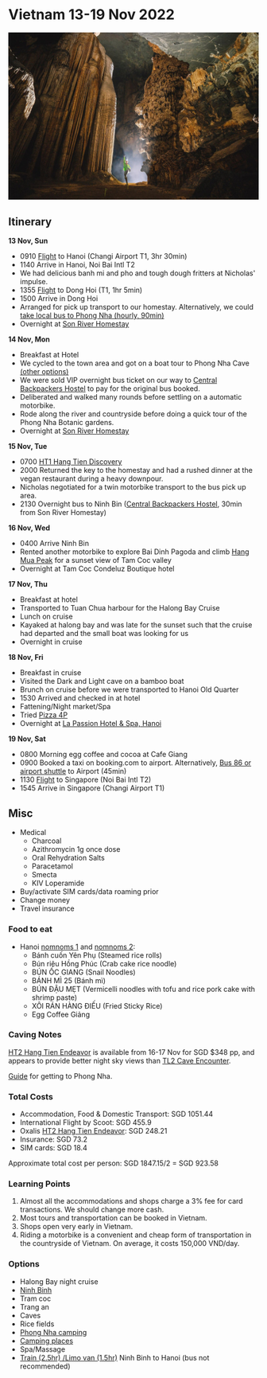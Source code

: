 # Vietnam 13-19 Nov 2022

![](/static/2022-08-22/hang-tien.jpg)

## Itinerary

**13 Nov, Sun**

-   0910 [Flight][sg-to-hanoi] to Hanoi (Changi Airport T1, 3hr 30min)
-   1140 Arrive in Hanoi, Noi Bai Intl T2
-   We had delicious banh mi and pho and tough dough fritters at Nicholas' impulse.
-   1355 [Flight][hanoi-to-dong-hoi] to Dong Hoi (T1, 1hr 5min)
-   1500 Arrive in Dong Hoi
-   Arranged for pick up transport to our homestay. Alternatively, we could [take local bus to Phong Nha (hourly, 90min)][dong-hoi-to-phong-nha-bus]
-   Overnight at [Son River Homestay][son-river-homestay]

**14 Nov, Mon**

-   Breakfast at Hotel
-   We cycled to the town area and got on a boat tour to Phong Nha Cave [(other options)][phong-nha-things-todo]
-   We were sold VIP overnight bus ticket on our way to [Central Backpackers Hostel][central-backpackers-hostel] to pay for the original bus booked.
-   Deliberated and walked many rounds before settling on a automatic motorbike.
-   Rode along the river and countryside before doing a quick tour of the Phong Nha Botanic gardens.
-   Overnight at [Son River Homestay][son-river-homestay]

**15 Nov, Tue**

-   0700 [HT1 Hang Tien Discovery][ht1]
-   2000 Returned the key to the homestay and had a rushed dinner at the vegan restaurant during a heavy downpour.
-   Nicholas negotiated for a twin motorbike transport to the bus pick up area.
-   2130 Overnight bus to Ninh Bin ([Central Backpackers Hostel][central-backpackers-hostel], 30min from Son River Homestay)

**16 Nov, Wed**

-   0400 Arrive Ninh Bin
-   Rented another motorbike to explore Bai Dinh Pagoda and climb [Hang Mua Peak][hang-mua] for a sunset view of Tam Coc valley
-   Overnight at Tam Coc Condeluz Boutique hotel

**17 Nov, Thu**

-   Breakfast at hotel
-   Transported to Tuan Chua harbour for the Halong Bay Cruise
-   Lunch on cruise
-   Kayaked at halong bay and was late for the sunset such that the cruise had departed and the small boat was looking for us
-   Overnight in cruise

**18 Nov, Fri**

-   Breakfast in cruise
-   Visited the Dark and Light cave on a bamboo boat
-   Brunch on cruise before we were transported to Hanoi Old Quarter
-   1530 Arrived and checked in at hotel
-   Fattening/Night market/Spa
-   Tried [Pizza 4P](https://g.page/pizza4psbaokhanh?share)
-   Overnight at [La Passion Hotel & Spa, Hanoi][la-passion-hotel]

**19 Nov, Sat**

-   0800 Morning egg coffee and cocoa at Cafe Giang
-   0900 Booked a taxi on booking.com to airport. Alternatively, [Bus 86 or airport shuttle][airport-transfer] to Airport (45min)
-   1130 [Flight][sg-to-hanoi] to Singapore (Noi Bai Intl T2)
-   1545 Arrive in Singapore (Changi Airport T1)

## Misc

-   Medical
    -   Charcoal
    -   Azithromycin 1g once dose
    -   Oral Rehydration Salts
    -   Paracetamol
    -   Smecta
    -   KIV Loperamide
-   Buy/activate SIM cards/data roaming prior
-   Change money
-   Travel insurance

### Food to eat

-   Hanoi [nomnoms 1](https://www.youtube.com/watch?v=T0gwaAP5k9Y) and [nomnoms 2](https://www.youtube.com/watch?v=GL3mfWvsF24):
    -   Bánh cuốn Yên Phụ (Steamed rice rolls)
    -   Bún riêu Hồng Phúc (Crab cake rice noodle)
    -   BÚN ỐC GIANG (Snail Noodles)
    -   BÁNH MÌ 25 (Bánh mì)
    -   BÚN ĐẬU MẸT (Vermicelli noodles with tofu and rice pork cake with shrimp paste)
    -   XÔI RÁN HÀNG ĐIẾU (Fried Sticky Rice)
    -   Egg Coffee Giảng

### Caving Notes

[HT2 Hang Tien Endeavor][ht2] is available from 16-17 Nov for SGD $348 pp, and appears to provide better night sky views than [TL2 Cave Encounter](https://oxalisadventure.com/tour/tu-lan-cave-encounter/).

[Guide][phong-nha-travel] for getting to Phong Nha.

### Total Costs

-   Accommodation, Food & Domestic Transport: SGD 1051.44
-   International Flight by Scoot: SGD 455.9
-   Oxalis [HT2 Hang Tien Endeavor][ht2]: SGD 248.21
-   Insurance: SGD 73.2
-   SIM cards: SGD 18.4

Approximate total cost per person: SGD 1847.15/2 = SGD 923.58

### Learning Points

1. Almost all the accommodations and shops charge a 3% fee for card transactions. We should change more cash.
2. Most tours and transportation can be booked in Vietnam.
3. Shops open very early in Vietnam.
4. Riding a motorbike is a convenient and cheap form of transportation in the countryside of Vietnam. On average, it costs 150,000 VND/day.

### Options

-   Halong Bay night cruise
-   [Ninh Binh](https://www.thecrazytourist.com/25-best-things-to-do-in-ninh-binh-vietnam/)
-   Tram coc
-   Trang an
-   Caves
-   Rice fields
-   [Phong Nha camping](https://thesmartlocal.com/vietnam/camping-sites)
-   [Camping places](https://www.holidify.com/pages/camping-in-vietnam-2730.html)
-   Spa/Massage
-   [Train (2.5hr) /Limo van (1.5hr)][ninhbin-to-hanoi] Ninh Binh to Hanoi (bus not recommended)

[airport-transfer]: https://www.bestpricetravel.com/travel-guide/bus-from-hanoi-airport-to-old-quarter-2642.html
[babylon]: https://www.booking.com/hotel/vn/babylon-premium-amp-spa.html?label=gog235jc-1DCAMooQFCC2pvaG9yLWJhaHJ1SDNYA2jJAYgBAZgBMbgBF8gBD9gBA-gBAfgBAogCAagCA7gCqpqimAbAAgHSAiQ3ODMzYWYyZC01N2E0LTQ2YmEtOWNmYy0yNjYwMjhmNDE4ZTnYAgTgAgE&sid=9b41df95f3c7ee83d4fe37873ebca795&aid=356980&ucfs=1&arphpl=1&checkin=2022-11-13&checkout=2022-11-14&dest_id=2096&dest_type=district&group_adults=2&req_adults=2&no_rooms=1&group_children=0&req_children=0&hpos=5&hapos=5&sr_order=popularity&srpvid=d4601285d8590018&srepoch=1661740685&all_sr_blocks=517400501_354375041_0_1_0&highlighted_blocks=517400501_354375041_0_1_0&matching_block_id=517400501_354375041_0_1_0&sr_pri_blocks=517400501_354375041_0_1_0__93372700&from_sustainable_property_sr=1&from=searchresults#hotelTmpl
[hanoi-hotels]: https://booking.com/cad5e8818594
[ht2]: https://oxalisadventure.com/tour/hang-tien-endeavor/
[phong-nha-homestay]: https://booking.com/80d5e29575d0ff
[phong-nha-travel]: https://oxalisadventure.com/arrival-departure-guide/
[sap-hotel]: https://www.booking.com/hotel/vn/essence-palace.html?aid=356980&label=gog235jc-1DCAMooQFCC2pvaG9yLWJhaHJ1SDNYA2jJAYgBAZgBMbgBF8gBD9gBA-gBAfgBAogCAagCA7gCqpqimAbAAgHSAiQ3ODMzYWYyZC01N2E0LTQ2YmEtOWNmYy0yNjYwMjhmNDE4ZTnYAgTgAgE&sid=9b41df95f3c7ee83d4fe37873ebca795&all_sr_blocks=111970635_348599926_0_10_0;checkin=2022-11-13;checkout=2022-11-14;dest_id=2096;dest_type=district;dist=0;group_adults=2;group_children=0;hapos=4;highlighted_blocks=111970635_348599926_0_10_0;hpos=4;matching_block_id=111970635_348599926_0_10_0;no_rooms=1;req_adults=2;req_children=0;room1=A%2CA;sb_price_type=total;sr_order=popularity;sr_pri_blocks=111970635_348599926_0_10_0__70012800;srepoch=1661740685;srpvid=d4601285d8590018;type=total;ucfs=1&#map_closed
[to-hanoi]: https://12go.asia/en/travel/phong-nha/hanoi?date=2022-11-17&people=2&direction=forward
[to-phong-nha]: https://12go.asia/en/travel/hanoi/dong-hoi?date=2022-11-14&people=2&direction=forward
[ht1]: https://oxalisadventure.com/tour/hang-tien-1-day-discovery/
[hang-mua]: https://dailytravelpill.com/mua-cave-view-to-remember-ninh-binh-province/
[son-river-homestay]: https://secure.booking.com/confirmation.html?aid=304142&label=gen173bo-1DCAEoggI46AdIM1gDaMkBiAEBmAExuAEZyAEP2AED6AEB-AEDiAIBmAIhqAIDuALFjISbBsACAdICJDJiNzNjZTk2LThkNGQtNGRiZS05OTgxLWE5YWZlMGIyMjFlMtgCBOACAQ&sid=0d7051f0b96730b2bc115a21606d5869&auth_key=0QRMHwMvRervm4hl&bp_travel_purpose=leisure&ges=148148.148148148&hostname=www.booking.com&rt_num_blocks=5&source=book&srpvid=f957526f2f950205&ua_created=0&
[la-passion-hotel]: https://secure.booking.com/myreservations.html?pbsource=booking_confirmation&bn=3569571980&pincode=5177
[tam-coc-hotel]: https://secure.booking.com/myreservations.html?pbsource=booking_confirmation&bn=2488056188&pincode=8239
[hanoi-amorita]: https://www.booking.com/hotel/vn/hanoi-royal-view.html?
[halong-bay-ticket]: ../static/2022-08-22/halong-bay.pdf
[halong-bay-tour]: https://www.klook.com/en-SG/activity/27812-ha-long-bay-day-tour-hanoi/?spm=Experience_SubVertical.Activity_LIST&clickId=fa825a4048
[dong-hoi-to-phong-nha-bus]: https://www.visitphongnha.com/plan-your-visit/getting-here/dong-hoi/
[central-backpackers-hostel]: https://goo.gl/maps/quDAvQ9Z5youMJai7
[ninhbin-to-hanoi]: https://www.geckoroutes.com/vietnam/ninh-binh-to-hanoi/
[phong-nha-things-todo]: https://vietnam.travel/things-to-do/complete-guide-phong-nha
[sg-to-hanoi]: ../static/2022-08-22/sg-to-hanoi.pdf
[hanoi-to-dong-hoi]: ../static/2022-08-22/hanoi-to-dong-hoi.pdf
